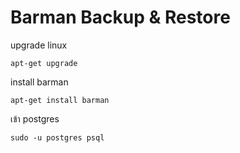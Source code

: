 # Barman Backup & Restore

upgrade linux

``````
apt-get upgrade
``````

install barman

``````
apt-get install barman
``````

เข้า postgres

``````
sudo -u postgres psql
``````

